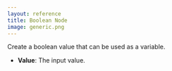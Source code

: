 ```yaml
---
layout: reference
title: Boolean Node
image: generic.png
---
```

Create a boolean value that can be used as a variable.

* **Value**: The input value.
